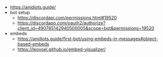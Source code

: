 - https://anidiots.guide/
- bot setup
  - https://discordapi.com/permissions.html#19520
  - https://discordapp.com/oauth2/authorize?client_id=490785142940500005&scope=bot&permissions=19520
- embeds
  - https://anidiots.guide/first-bot/using-embeds-in-messages#object-based-embeds
  - https://leovoel.github.io/embed-visualizer/